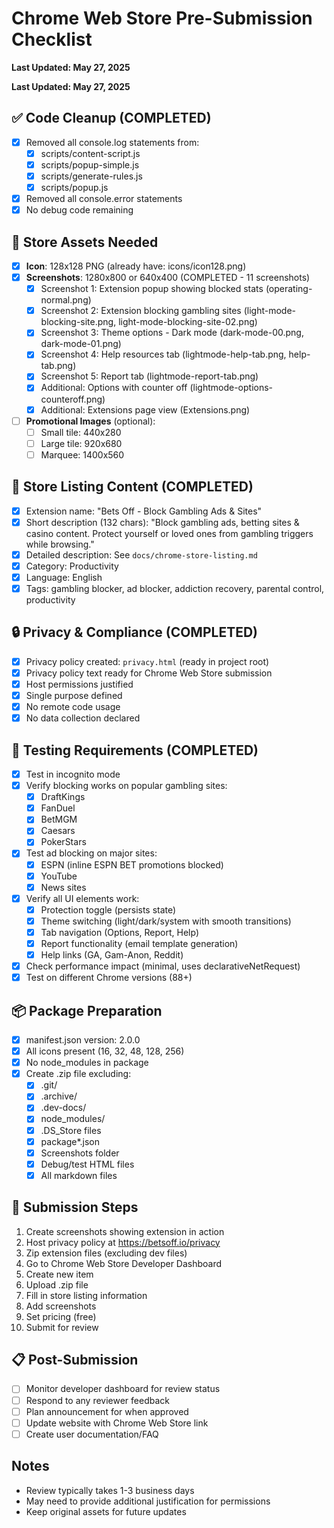 # Chrome Web Store Pre-Submission Checklist

**Last Updated: May 27, 2025**

**Last Updated: May 27, 2025**

## ✅ Code Cleanup (COMPLETED)

- [x] Removed all console.log statements from:
  - [x] scripts/content-script.js
  - [x] scripts/popup-simple.js
  - [x] scripts/generate-rules.js
  - [x] scripts/popup.js
- [x] Removed all console.error statements
- [x] No debug code remaining

## 📸 Store Assets Needed

- [x] **Icon**: 128x128 PNG (already have: icons/icon128.png)
- [x] **Screenshots**: 1280x800 or 640x400 (COMPLETED - 11 screenshots)
  - [x] Screenshot 1: Extension popup showing blocked stats (operating-normal.png)
  - [x] Screenshot 2: Extension blocking gambling sites (light-mode-blocking-site.png, light-mode-blocking-site-02.png)
  - [x] Screenshot 3: Theme options - Dark mode (dark-mode-00.png, dark-mode-01.png)
  - [x] Screenshot 4: Help resources tab (lightmode-help-tab.png, help-tab.png)
  - [x] Screenshot 5: Report tab (lightmode-report-tab.png)
  - [x] Additional: Options with counter off (lightmode-options-counteroff.png)
  - [x] Additional: Extensions page view (Extensions.png)
- [ ] **Promotional Images** (optional):
  - [ ] Small tile: 440x280
  - [ ] Large tile: 920x680
  - [ ] Marquee: 1400x560

## 📝 Store Listing Content (COMPLETED)

- [x] Extension name: "Bets Off - Block Gambling Ads & Sites"
- [x] Short description (132 chars): "Block gambling ads, betting sites & casino content. Protect yourself or loved ones from gambling triggers while browsing."
- [x] Detailed description: See `docs/chrome-store-listing.md`
- [x] Category: Productivity
- [x] Language: English
- [x] Tags: gambling blocker, ad blocker, addiction recovery, parental control, productivity

## 🔒 Privacy & Compliance (COMPLETED)

- [x] Privacy policy created: `privacy.html` (ready in project root)
- [x] Privacy policy text ready for Chrome Web Store submission
- [x] Host permissions justified
- [x] Single purpose defined
- [x] No remote code usage
- [x] No data collection declared

## 🧪 Testing Requirements (COMPLETED)

- [x] Test in incognito mode
- [x] Verify blocking works on popular gambling sites:
  - [x] DraftKings
  - [x] FanDuel
  - [x] BetMGM
  - [x] Caesars
  - [x] PokerStars
- [x] Test ad blocking on major sites:
  - [x] ESPN (inline ESPN BET promotions blocked)
  - [x] YouTube
  - [x] News sites
- [x] Verify all UI elements work:
  - [x] Protection toggle (persists state)
  - [x] Theme switching (light/dark/system with smooth transitions)
  - [x] Tab navigation (Options, Report, Help)
  - [x] Report functionality (email template generation)
  - [x] Help links (GA, Gam-Anon, Reddit)
- [x] Check performance impact (minimal, uses declarativeNetRequest)
- [x] Test on different Chrome versions (88+)

## 📦 Package Preparation

- [x] manifest.json version: 2.0.0
- [x] All icons present (16, 32, 48, 128, 256)
- [x] No node_modules in package
- [x] Create .zip file excluding:
  - [x] .git/
  - [x] .archive/
  - [x] .dev-docs/
  - [x] node_modules/
  - [x] .DS_Store files
  - [x] package*.json
  - [x] Screenshots folder
  - [x] Debug/test HTML files
  - [x] All markdown files

## 🚀 Submission Steps

1. Create screenshots showing extension in action
2. Host privacy policy at <https://betsoff.io/privacy>
3. Zip extension files (excluding dev files)
4. Go to Chrome Web Store Developer Dashboard
5. Create new item
6. Upload .zip file
7. Fill in store listing information
8. Add screenshots
9. Set pricing (free)
10. Submit for review

## 📋 Post-Submission

- [ ] Monitor developer dashboard for review status
- [ ] Respond to any reviewer feedback
- [ ] Plan announcement for when approved
- [ ] Update website with Chrome Web Store link
- [ ] Create user documentation/FAQ

## Notes

- Review typically takes 1-3 business days
- May need to provide additional justification for permissions
- Keep original assets for future updates

